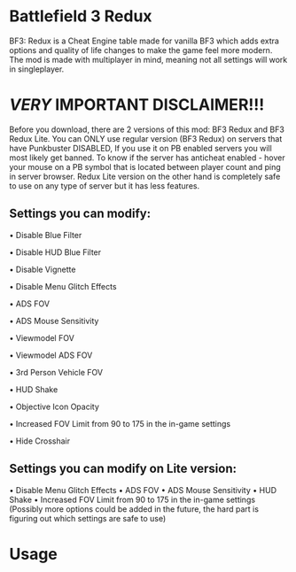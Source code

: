 # Battlefield 3 Redux

BF3: Redux is a Cheat Engine table made for vanilla BF3 which adds extra options and quality of life changes to make the game feel more modern. The mod is made with multiplayer in mind, meaning not all settings will work in singleplayer.

# *VERY* IMPORTANT DISCLAIMER!!!

Before you download, there are 2 versions of this mod: BF3 Redux and BF3 Redux Lite. You can ONLY use regular version (BF3 Redux) on servers that have Punkbuster DISABLED, If you use it on PB enabled servers you will most likely get banned. To know if the server has anticheat enabled - hover your mouse on a PB symbol that is located between player count and ping in server browser. Redux Lite version on the other hand is completely safe to use on any type of server but it has less features.
 
## Settings you can modify:

• Disable Blue Filter 

• Disable HUD Blue Filter 

• Disable Vignette 

• Disable Menu Glitch Effects 

• ADS FOV 

• ADS Mouse Sensitivity 

• Viewmodel FOV 

• Viewmodel ADS FOV 

• 3rd Person Vehicle FOV 

• HUD Shake 

• Objective Icon Opacity 

• Increased FOV Limit from 90 to 175 in the in-game settings 

• Hide Crosshair 

## Settings you can modify on Lite version:

• Disable Menu Glitch Effects
• ADS FOV
• ADS Mouse Sensitivity
• HUD Shake
• Increased FOV Limit from 90 to 175 in the in-game settings
(Possibly more options could be added in the future, the hard part is figuring out which settings are safe to use)

# Usage












